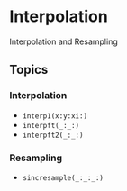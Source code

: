 # Interpolation

Interpolation and Resampling

## Topics

### Interpolation
- ``interp1(x:y:xi:)``
- ``interpft(_:_:)``
- ``interpft2(_:_:)``

### Resampling
- ``sincresample(_:_:_:)``
